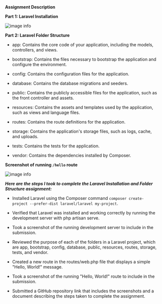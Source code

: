 **Assignment Description**

**Part 1: Laravel Installation**

![image info]([/public/images/1.png](https://github.com/Bablu22/php-mysql-learning/blob/main/assignment/module-12/public/images/1.png))

**Part 2: Laravel Folder Structure**

* app: Contains the core code of your application, including the models, controllers, and views.


* bootstrap: Contains the files necessary to bootstrap the application and configure the environment.


* config: Contains the configuration files for the application.


* database: Contains the database migrations and seeders.


* public: Contains the publicly accessible files for the application, such as the front controller and assets.


* resources: Contains the assets and templates used by the application, such as views and language files.


* routes: Contains the route definitions for the application.


* storage: Contains the application's storage files, such as logs, cache, and uploads.


* tests: Contains the tests for the application.


* vendor: Contains the dependencies installed by Composer.

**Screenshot of running `/hello` route**

![image info]([/public/images/2.png](https://github.com/Bablu22/php-mysql-learning/blob/main/assignment/module-12/public/images/2.png))

_**Here are the steps I took to complete the Laravel Installation and Folder Structure assignment:**_


* Installed Laravel using the Composer command `composer create-project --prefer-dist laravel/laravel my-project`.


* Verified that Laravel was installed and working correctly by running the development server with php artisan serve.


* Took a screenshot of the running development server to include in the submission.


* Reviewed the purpose of each of the folders in a Laravel project, which are app, bootstrap, config, database, public, resources, routes, storage, tests, and vendor.


* Created a new route in the routes/web.php file that displays a simple "Hello, World!" message.


* Took a screenshot of the running "Hello, World!" route to include in the submission.


* Submitted a GitHub repository link that includes the screenshots and a document describing the steps taken to complete the assignment.

